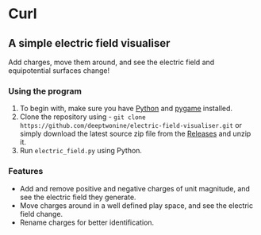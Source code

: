 # Curl
## A simple electric field visualiser

Add charges, move them around, and see the electric field and equipotential surfaces change!

### Using the program
1. To begin with, make sure you have [Python](https://www.python.org/downloads/) and [pygame](http://www.pygame.org/downloads.shtml) installed.
2. Clone the repository using -
   ```git clone https://github.com/deeptwonine/electric-field-visualiser.git```
   or simply download the latest source zip file from the [Releases](https://github.com/deeptwonine/electric-field-visualiser/releases) and unzip it.
3. Run `electric_field.py` using Python.

### Features
- Add and remove positive and negative charges of unit magnitude, and see the electric field they generate.
- Move charges around in a well defined play space, and see the electric field change.
- Rename charges for better identification.

